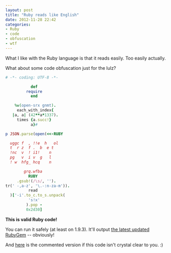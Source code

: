 ```yaml
---
layout: post
title: "Ruby reads like English"
date: 2012-11-28 22:42
categories:
- Ruby
- code
- obfuscation
- wtf
---
```


What I like with the Ruby language is that it reads easily.
Too easily actually.

What about some code obfuscation just for the lulz?

```ruby
# -*- coding: UTF-8 -*-

           def    
         require  
           end

    %w(open-srx gnmt).
     each_with_index{
   |a, а| (42**а*1337).
     times {a.succ!}
           a}#

p JSON.parse(open(<<-RUBY

  uggc f  , !!e  h   ol
  t  r z  f .  b  e t
  !nc  v  ! i1!    n
  pg   v  i v  g   l
  ! w  hfg_ hcq    n

        grq.wfba
          RUBY
     .gsub!(/\s/, '').
tr(' -,a-z', '\.-:n-za-m')).
          read
  )['-i'.to_c.to_s.unpack(
          's!x'
         ).pop -
         0x2d30]
```

**This is valid Ruby code!**

You can run it safely (at least on 1.9.3).
It'll output [the latest updated RubyGem](https://guides.rubygems.org/rubygems-org-api/#activity) -- obviously!

And [here](https://gist.github.com/4165066) is the commented version if this code isn't crystal clear to you. :)

